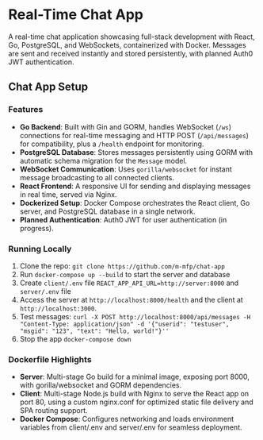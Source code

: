 # Real-Time Chat App

A real-time chat application showcasing full-stack development with React, Go, PostgreSQL, and WebSockets, containerized with Docker. Messages are sent and received instantly and stored persistently, with planned Auth0 JWT authentication.

## Chat App Setup

### Features
- **Go Backend**: Built with Gin and GORM, handles WebSocket (`/ws`) connections for real-time messaging and HTTP POST (`/api/messages`) for compatibility, plus a `/health` endpoint for monitoring.
- **PostgreSQL Database**: Stores messages persistently using GORM with automatic schema migration for the `Message` model.
- **WebSocket Communication**: Uses `gorilla/websocket` for instant message broadcasting to all connected clients.
- **React Frontend**: A responsive UI for sending and displaying messages in real time, served via Nginx.
- **Dockerized Setup**: Docker Compose orchestrates the React client, Go server, and PostgreSQL database in a single network.
- **Planned Authentication**: Auth0 JWT for user authentication (in progress).

### Running Locally
1. Clone the repo: `git clone https://github.com/m-mfp/chat-app`
2. Run `docker-compose up --build` to start the server and database
3. Create `client/.env` file `REACT_APP_API_URL=http://server:8000` and `server/.env` file
4. Access the server at `http://localhost:8000/health` and the client at `http://localhost:3000`.
5. Test messages: `curl -X POST http://localhost:8000/api/messages -H "Content-Type: application/json" -d '{"userid": "testuser", "msgid": "123", "text": "Hello, world!"}''`
6. Stop the app `docker-compose down`

### Dockerfile Highlights
- **Server**: Multi-stage Go build for a minimal image, exposing port 8000, with gorilla/websocket and GORM dependencies.
- **Client**: Multi-stage Node.js build with Nginx to serve the React app on port 80, using a custom nginx.conf for optimized static file delivery and SPA routing support.
- **Docker Compose**: Configures networking and loads environment variables from client/.env and server/.env for seamless deployment.
